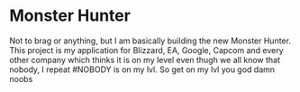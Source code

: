 # Monster Hunter
Not to brag or anything, but I am basically building the new Monster Hunter. This project is my application for Blizzard, EA, Google, Capcom and every other company which thinks it is on my level even thugh we all know that nobody, I repeat #NOBODY is on my lvl. So get on my lvl you god damn noobs
